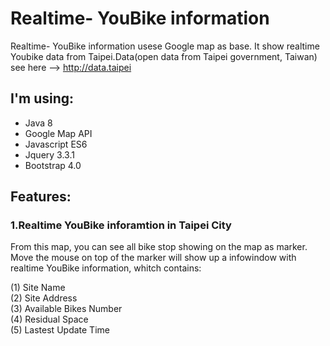 # Realtime- YouBike information
Realtime- YouBike information usese Google map as base.
It show realtime Youbike data from Taipei.Data(open data from Taipei government, Taiwan)</br>
see here --> http://data.taipei

## I'm using:

* Java 8
* Google Map API
* Javascript ES6
* Jquery 3.3.1
* Bootstrap 4.0

## Features:

### 1.Realtime YouBike inforamtion in Taipei City
From this map, you can see all bike stop showing on the map as marker.
Move the mouse on top of the marker will show up a infowindow with realtime YouBike information,
whitch contains:

(1) Site Name</br>
(2) Site Address</br>
(3) Available Bikes Number</br>
(4) Residual Space</br>
(5) Lastest Update Time</br>

